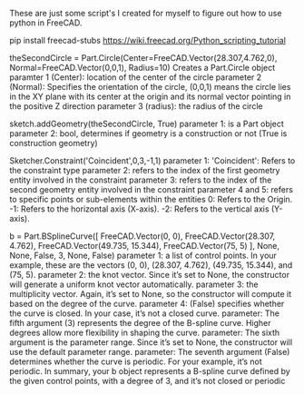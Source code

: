 These are just some script's I created for myself to figure out how to use python in FreeCAD.


pip install freecad-stubs
https://wiki.freecad.org/Python_scripting_tutorial





theSecondCircle = Part.Circle(Center=FreeCAD.Vector(28.307,4.762,0), Normal=FreeCAD.Vector(0,0,1), Radius=10)
    Creates a Part.Circle object
paramter 1 (Center):
    location of the center of the circle
parameter 2 (Normal):
    Specifies the orientation of the circle, (0,0,1) means the circle lies in the XY plane with its center at the origin and its normal vector pointing in the positive Z direction
parameter 3 (radius):
    the radius of the circle

sketch.addGeometry(theSecondCircle, True)
parameter 1:
    is a Part object 
parameter 2: 
    bool, determines if geometry is a construction or not (True is construction geometry)




Sketcher.Constraint('Coincident',0,3,-1,1)
parameter 1:
    'Coincident': Refers to the constraint type
parameter 2:
    refers to the index of the first geometry entity involved in the constraint
parameter 3:
    refers to the index of the second geometry entity involved in the constraint
parameter 4 and 5:
    refers to specific points or sub-elements within the entities
        0: Refers to the Origin.
        -1: Refers to the horizontal axis (X-axis).
        -2: Refers to the vertical axis (Y-axis).

b = Part.BSplineCurve([
    FreeCAD.Vector(0, 0),
    FreeCAD.Vector(28.307, 4.762),
    FreeCAD.Vector(49.735, 15.344),
    FreeCAD.Vector(75, 5)
], None, None, False, 3, None, False)
parameter 1: 
    a list of control points. In your example, these are the vectors (0, 0), (28.307, 4.762), (49.735, 15.344), and (75, 5).
parameter 2: 
    the knot vector. Since it’s set to None, the constructor will generate a uniform knot vector automatically.
parameter 3: 
    the multiplicity vector. Again, it’s set to None, so the constructor will compute it based on the degree of the curve.
parameter 4: 
    (False) specifies whether the curve is closed. In your case, it’s not a closed curve.
parameter:
    The fifth argument (3) represents the degree of the B-spline curve. Higher degrees allow more flexibility in shaping the curve.
parameter:
    The sixth argument is the parameter range. Since it’s set to None, the constructor will use the default parameter range.
parameter:
    The seventh argument (False) determines whether the curve is periodic. For your example, it’s not periodic.
In summary, your b object represents a B-spline curve defined by the given control points, with a degree of 3, and it’s not closed or periodic
